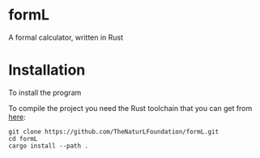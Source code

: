 # formL

A formal calculator, written in Rust

# Installation

To install the program

To compile the project you need the Rust toolchain that you can get from [here](https://www.rust-lang.org/tools/install): 

```
git clone https://github.com/TheNaturLFoundation/formL.git
cd formL 
cargo install --path .
```
